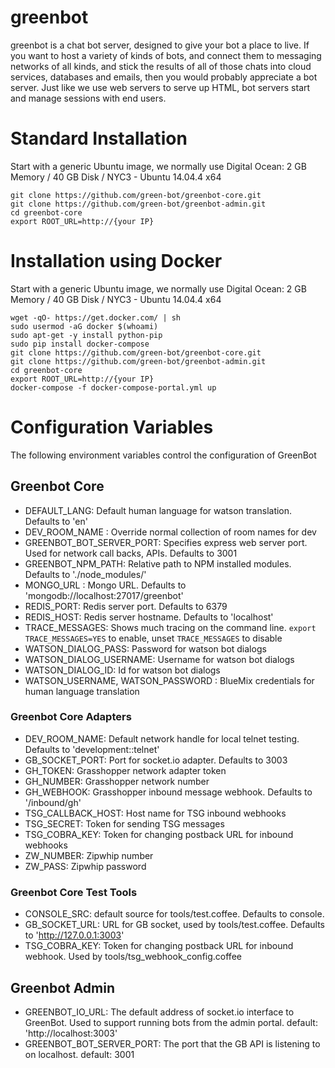 # greenbot

greenbot is a chat bot server, designed to give your bot a place to live.  If you want to host a variety of kinds of bots, and connect them to messaging networks of all kinds, and stick the results of all of those chats into cloud services, databases and emails, then you would probably appreciate a bot server.  Just like we use web servers to serve up HTML, bot servers start and manage sessions with end users.


# Standard Installation
Start with a generic Ubuntu image, we normally use Digital Ocean: 2 GB Memory / 40 GB Disk / NYC3 - Ubuntu 14.04.4 x64

    git clone https://github.com/green-bot/greenbot-core.git
    git clone https://github.com/green-bot/greenbot-admin.git
    cd greenbot-core
    export ROOT_URL=http://{your IP}

# Installation using Docker
Start with a generic Ubuntu image, we normally use Digital Ocean: 2 GB Memory / 40 GB Disk / NYC3 - Ubuntu 14.04.4 x64

    wget -qO- https://get.docker.com/ | sh
    sudo usermod -aG docker $(whoami)
    sudo apt-get -y install python-pip
    sudo pip install docker-compose
    git clone https://github.com/green-bot/greenbot-core.git
    git clone https://github.com/green-bot/greenbot-admin.git
    cd greenbot-core
    export ROOT_URL=http://{your IP}
    docker-compose -f docker-compose-portal.yml up



# Configuration Variables

The following environment variables control the configuration of GreenBot

## Greenbot Core
* DEFAULT_LANG: Default human language for watson translation. Defaults to 'en'
* DEV_ROOM_NAME : Override normal collection of room names for dev
* GREENBOT_BOT_SERVER_PORT: Specifies express web server port. Used for network call backs, APIs. Defaults to 3001
* GREENBOT_NPM_PATH: Relative path to NPM installed modules. Defaults to './node_modules/'
* MONGO_URL : Mongo URL. Defaults to 'mongodb://localhost:27017/greenbot'
* REDIS_PORT: Redis server port. Defaults to 6379
* REDIS_HOST: Redis server hostname. Defaults to 'localhost'
* TRACE_MESSAGES: Shows much tracing on the command line. `export TRACE_MESSAGES=YES` to enable, unset `TRACE_MESSAGES` to disable
* WATSON_DIALOG_PASS: Password for watson bot dialogs
* WATSON_DIALOG_USERNAME: Username for watson bot dialogs
* WATSON_DIALOG_ID: Id for watson bot dialogs
* WATSON_USERNAME, WATSON_PASSWORD : BlueMix credentials for human language translation

### Greenbot Core Adapters
* DEV_ROOM_NAME: Default network handle for local telnet testing. Defaults to 'development::telnet'
* GB_SOCKET_PORT: Port for socket.io adapter. Defaults to 3003
* GH_TOKEN: Grasshopper network adapter token
* GH_NUMBER: Grasshopper network number
* GH_WEBHOOK: Grasshopper inbound message webhook. Defaults to '/inbound/gh'
* TSG_CALLBACK_HOST: Host name for TSG inbound webhooks
* TSG_SECRET: Token for sending TSG messages
* TSG_COBRA_KEY: Token for changing postback URL for inbound webhooks
* ZW_NUMBER: Zipwhip number
* ZW_PASS: Zipwhip password

### Greenbot Core Test Tools
* CONSOLE_SRC: default source for tools/test.coffee. Defaults to console.
* GB_SOCKET_URL: URL for GB socket, used by tools/test.coffee. Defaults to 'http://127.0.0.1:3003'
* TSG_COBRA_KEY: Token for changing postback URL for inbound webhook. Used by tools/tsg_webhook_config.coffee

## Greenbot Admin
* GREENBOT_IO_URL: The default address of socket.io interface to GreenBot. Used to support running bots from the admin portal. default:  'http://localhost:3003'
* GREENBOT_BOT_SERVER_PORT: The port that the GB API is listening to on localhost. default: 3001
